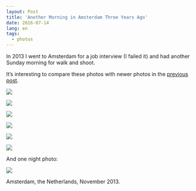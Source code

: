 ```yaml
---
layout: Post
title: 'Another Morning in Amsterdam Three Years Ago'
date: 2016-07-14
lang: en
tags:
  - photos
---
```


In 2013 I went to Amsterdam for a job interview (I failed it) and had another Sunday morning for walk and shoot.

It’s interesting to compare these photos with newer photos in the [previous post](/blog/7).

![](photo://2013-11-03_5126_Artem_Sapegin)

<!--more-->

![](photo://2013-11-03_5145_Artem_Sapegin)

![](photo://2013-11-03_5166_Artem_Sapegin)

![](photo://2013-11-03_5268_Artem_Sapegin)

![](photo://2013-11-03_5323_Artem_Sapegin)

![](photo://2013-11-03_5344_Artem_Sapegin)

And one night photo:

![](photo://2013-11-02_5084_Artem_Sapegin)

Amsterdam, the Netherlands, November 2013.
